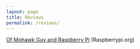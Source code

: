 ```yaml
---
layout: page
title: Reviews
permalink: /reviews/
---
```



[Of Mohawk Guy and Raspberry Pi](https://www.raspberrypi.org/blog/of-mohawk-guy-and-raspberry-pi/) (Raspberrypi.org)

